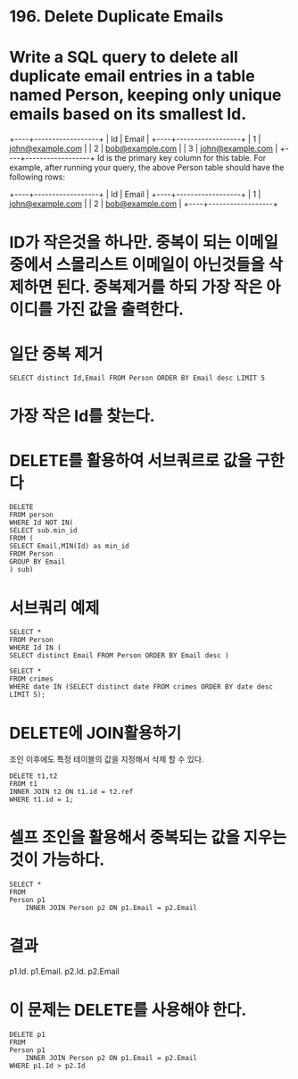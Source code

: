 # 196. Delete Duplicate Emails

# Write a SQL query to delete all duplicate email entries in a table named Person, keeping only unique emails based on its smallest Id.

+----+------------------+
| Id | Email            |
+----+------------------+
| 1  | john@example.com |
| 2  | bob@example.com  |
| 3  | john@example.com |
+----+------------------+
Id is the primary key column for this table.
For example, after running your query, the above Person table should have the following rows:

+----+------------------+
| Id | Email            |
+----+------------------+
| 1  | john@example.com |
| 2  | bob@example.com  |
+----+------------------+

# ID가 작은것을 하나만. 중복이 되는 이메일중에서 스몰리스트 이메일이 아닌것들을 삭제하면 된다. 중복제거를 하되 가장 작은 아이디를 가진 값을 출력한다.

# 일단 중복 제거
```
SELECT distinct Id,Email FROM Person ORDER BY Email desc LIMIT 5
```
# 가장 작은 Id를 찾는다.
# DELETE를 활용하여 서브쿼르로 값을 구한다
```
DELETE
FROM person
WHERE Id NOT IN(
SELECT sub.min_id
FROM (
SELECT Email,MIN(Id) as min_id
FROM Person
GROUP BY Email
) sub)
```

# 서브쿼리 예제
```
SELECT *
FROM Person
WHERE Id IN (
SELECT distinct Email FROM Person ORDER BY Email desc )

SELECT *
FROM crimes
WHERE date IN (SELECT distinct date FROM crimes ORDER BY date desc LIMIT 5);
```

# DELETE에 JOIN활용하기
조인 이후에도 특정 테이블의 값을 지정해서 삭제 할 수 있다.

```
DELETE t1,t2
FROM t1
INNER JOIN t2 ON t1.id = t2.ref
WHERE t1.id = 1;
```
# 셀프 조인을 활용해서 중복되는 값을 지우는 것이 가능하다.
```
SELECT *
FROM
Person p1
    INNER JOIN Person p2 ON p1.Email = p2.Email

```
# 결과
p1.Id. p1.Email. p2.Id. p2.Email

# 이 문제는 DELETE를 사용해야 한다.
```
DELETE p1
FROM 
Person p1
    INNER JOIN Person p2 ON p1.Email = p2.Email
WHERE p1.Id > p2.Id

```
